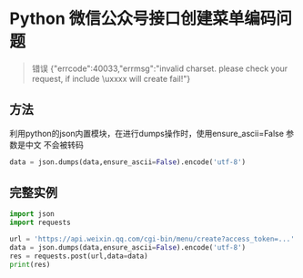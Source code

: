 # Python 微信公众号接口创建菜单编码问题

> 错误 {"errcode":40033,"errmsg":"invalid charset. please check your request, if include \\uxxxx will create fail!"}

## 方法
利用python的json内置模块，在进行dumps操作时，使用ensure_ascii=False 参数是中文
不会被转码
```python
data = json.dumps(data,ensure_ascii=False).encode('utf-8')
```

## 完整实例
```python
import json
import requests

url = 'https://api.weixin.qq.com/cgi-bin/menu/create?access_token=...'
data = json.dumps(data,ensure_ascii=False).encode('utf-8')
res = requests.post(url,data=data)
print(res)
```
